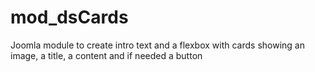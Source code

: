# mod_dsCards
Joomla module to create intro text and a flexbox with cards showing an image, a title, a content and if needed a button
